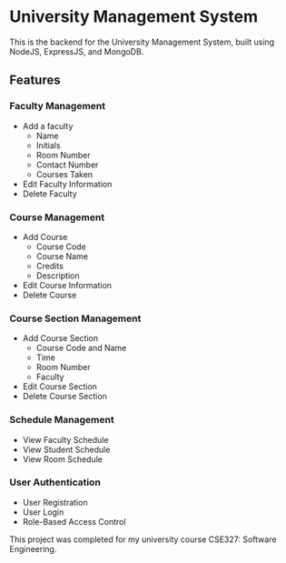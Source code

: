 # University Management System

This is the backend for the University Management System, built using NodeJS, ExpressJS, and MongoDB.

## Features

### Faculty Management

- Add a faculty
    - Name
    - Initials
    - Room Number
    - Contact Number
    - Courses Taken
- Edit Faculty Information
- Delete Faculty

### Course Management

- Add Course
    - Course Code
    - Course Name
    - Credits
    - Description
- Edit Course Information
- Delete Course

### Course Section Management

- Add Course Section
    - Course Code and Name
    - Time
    - Room Number
    - Faculty
- Edit Course Section
- Delete Course Section

### Schedule Management

- View Faculty Schedule
- View Student Schedule
- View Room Schedule

### User Authentication

- User Registration
- User Login
- Role-Based Access Control

This project was completed for my university course CSE327: Software Engineering.
